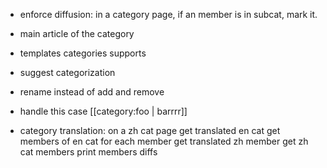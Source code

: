 * enforce diffusion: in a category page, if an member is in subcat, mark it.
* main article of the category
* templates categories supports
* suggest categorization

* rename instead of add and remove
* handle this case [[category:foo | barrrr]]


* category translation:
     on a zh cat page
     get translated en cat
     get members of en cat
     for each member get translated zh member
     get zh cat members
     print members diffs
